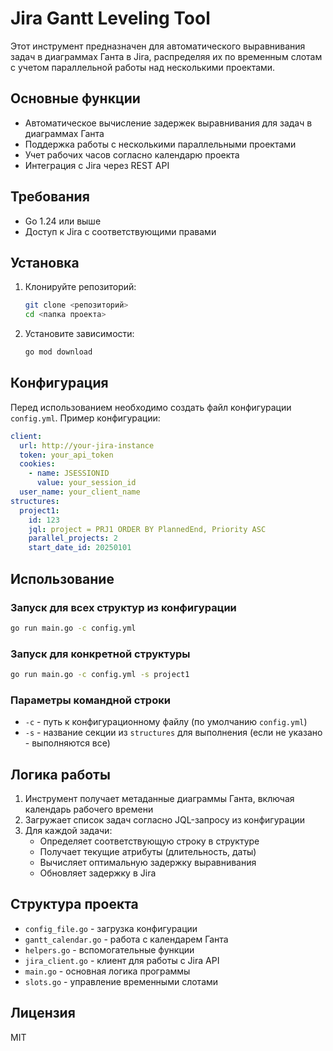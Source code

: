 # Jira Gantt Leveling Tool

Этот инструмент предназначен для автоматического выравнивания задач в диаграммах Ганта в Jira, распределяя их по временным слотам с учетом параллельной работы над несколькими проектами.

## Основные функции

- Автоматическое вычисление задержек выравнивания для задач в диаграммах Ганта
- Поддержка работы с несколькими параллельными проектами
- Учет рабочих часов согласно календарю проекта
- Интеграция с Jira через REST API

## Требования

- Go 1.24 или выше
- Доступ к Jira с соответствующими правами

## Установка

1. Клонируйте репозиторий:
   ```bash
   git clone <репозиторий>
   cd <папка проекта>
   ```

2. Установите зависимости:
   ```bash
   go mod download
   ```

## Конфигурация

Перед использованием необходимо создать файл конфигурации `config.yml`. Пример конфигурации:

```yaml
client:
  url: http://your-jira-instance
  token: your_api_token
  cookies:
    - name: JSESSIONID
      value: your_session_id
  user_name: your_client_name
structures:
  project1:
    id: 123
    jql: project = PRJ1 ORDER BY PlannedEnd, Priority ASC
    parallel_projects: 2
    start_date_id: 20250101
```

## Использование

### Запуск для всех структур из конфигурации
```bash
go run main.go -c config.yml
```

### Запуск для конкретной структуры
```bash
go run main.go -c config.yml -s project1
```

### Параметры командной строки
- `-c` - путь к конфигурационному файлу (по умолчанию `config.yml`)
- `-s` - название секции из `structures` для выполнения (если не указано - выполняются все)

## Логика работы

1. Инструмент получает метаданные диаграммы Ганта, включая календарь рабочего времени
2. Загружает список задач согласно JQL-запросу из конфигурации
3. Для каждой задачи:
    - Определяет соответствующую строку в структуре
    - Получает текущие атрибуты (длительность, даты)
    - Вычисляет оптимальную задержку выравнивания
    - Обновляет задержку в Jira

## Структура проекта

- `config_file.go` - загрузка конфигурации
- `gantt_calendar.go` - работа с календарем Ганта
- `helpers.go` - вспомогательные функции
- `jira_client.go` - клиент для работы с Jira API
- `main.go` - основная логика программы
- `slots.go` - управление временными слотами

## Лицензия

MIT